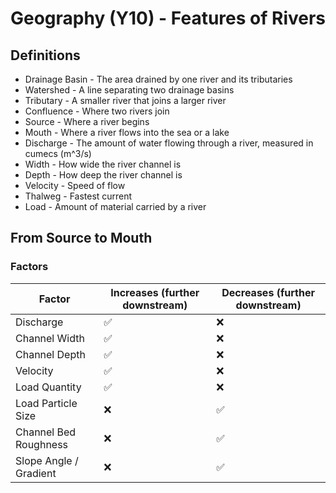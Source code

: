 # Geography (Y10) - Features of Rivers
## Definitions
* Drainage Basin - The area drained by one river and its tributaries
* Watershed - A line separating two drainage basins
* Tributary - A smaller river that joins a larger river
* Confluence - Where two rivers join
* Source - Where a river begins
* Mouth - Where a river flows into the sea or a lake
* Discharge - The amount of water flowing through a river, measured in cumecs (m^3/s)
* Width - How wide the river channel is
* Depth - How deep the river channel is
* Velocity - Speed of flow
* Thalweg - Fastest current
* Load - Amount of material carried by a river

## From Source to Mouth
### Factors
| Factor | Increases (further downstream) | Decreases (further downstream) |
| ------ | ------------------------------ | ------------------------------ |
| Discharge | :white_check_mark: | :x: |
| Channel Width | :white_check_mark: | :x: |
| Channel Depth | :white_check_mark: | :x: |
| Velocity | :white_check_mark: | :x: |
| Load Quantity | :white_check_mark: | :x: |
| Load Particle Size | :x: | :white_check_mark: |
| Channel Bed Roughness | :x: | :white_check_mark: |
| Slope Angle / Gradient | :x: | :white_check_mark: |